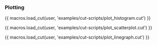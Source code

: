 ### Plotting

{{ macros.load_cut(user, 'examples/cut-scripts/plot_histogram.cut') }}

{{ macros.load_cut(user, 'examples/cut-scripts/plot_scatterplot.cut') }}

{{ macros.load_cut(user, 'examples/cut-scripts/plot_linegraph.cut') }}
